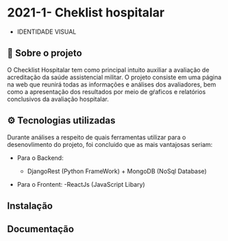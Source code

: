 # 2021-1- Cheklist hospitalar

- IDENTIDADE VISUAL


## 📄  Sobre o projeto
O Checklist Hospitalar tem como principal intuito auxiliar a avaliação de acreditação da saúde assistencial militar. O projeto consiste em uma página na web que reunirá todas as informações e análises dos avaliadores, bem como a apresentação dos resultados por meio de gŕaficos e relatórios conclusivos da avaliação hospitalar.

## ⚙️ Tecnologias utilizadas
Durante análises a respeito de quais ferramentas utilizar para o desenovlimento do projeto, foi concluido que as mais vantajosas seriam:

- Para o Backend:
    - DjangoRest (Python FrameWork) + MongoDB (NoSql Database)

- Para o Frontent:
    -ReactJs (JavaScript Libary) 



## Instalação
<!--Como a plataforma será acessada por um site a parte de instalção no README será desnecessaria -->

## Documentação 
<!--Colocar aqui onde pode ser encontrada a documentação do projeto, link do git pages por exemplo-->


